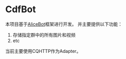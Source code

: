 # CdfBot

本项目基于[AliceBot](https://github.com/AliceBotProject/alicebot)框架进行开发。
并主要提供以下功能：

1. 存储指定群中的所有图片和视频
2. etc

当前主要使用CQHTTP作为Adapter。
